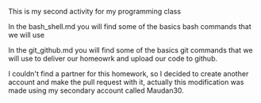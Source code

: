 This is my second activity for my programming class

In the bash_shell.md you will find some of the basics bash commands that we will use

In the git_github.md you will find some of the basics git commands that we will use to deliver our homeowrk and upload our code to github.

I couldn't find a partner for this homework, so I decided to create another account and make the pull request with it, actually this modification was made using my secondary account called Maudan30.

